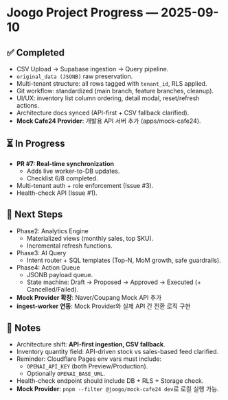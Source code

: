 # Joogo Project Progress — 2025-09-10

## ✅ Completed
- CSV Upload → Supabase ingestion → Query pipeline.
- `original_data (JSONB)` raw preservation.
- Multi-tenant structure: all rows tagged with `tenant_id`, RLS applied.
- Git workflow: standardized (main branch, feature branches, cleanup).
- UI/UX: inventory list column ordering, detail modal, reset/refresh actions.
- Architecture docs synced (API-first + CSV fallback clarified).
- **Mock Cafe24 Provider**: 개발용 API 서버 추가 (apps/mock-cafe24).

## ⏳ In Progress
- **PR #7: Real-time synchronization**
  - Adds live worker-to-DB updates.
  - Checklist 6/8 completed.
- Multi-tenant auth + role enforcement (Issue #3).
- Health-check API (Issue #1).

## 📅 Next Steps
- Phase2: Analytics Engine
  - Materialized views (monthly sales, top SKU).
  - Incremental refresh functions.
- Phase3: AI Query
  - Intent router + SQL templates (Top-N, MoM growth, safe guardrails).
- Phase4: Action Queue
  - JSONB payload queue.
  - State machine: Draft → Proposed → Approved → Executed (+ Cancelled/Failed).
- **Mock Provider 확장**: Naver/Coupang Mock API 추가
- **ingest-worker 연동**: Mock Provider와 실제 API 간 전환 로직 구현

## 📝 Notes
- Architecture shift: **API-first ingestion, CSV fallback**.
- Inventory quantity field: API-driven stock vs sales-based feed clarified.
- Reminder: Cloudflare Pages env vars must include:
  - `OPENAI_API_KEY` (both Preview/Production).
  - Optionally `OPENAI_BASE_URL`.
- Health-check endpoint should include DB + RLS + Storage check.
- **Mock Provider**: `pnpm --filter @joogo/mock-cafe24 dev`로 로컬 실행 가능.
